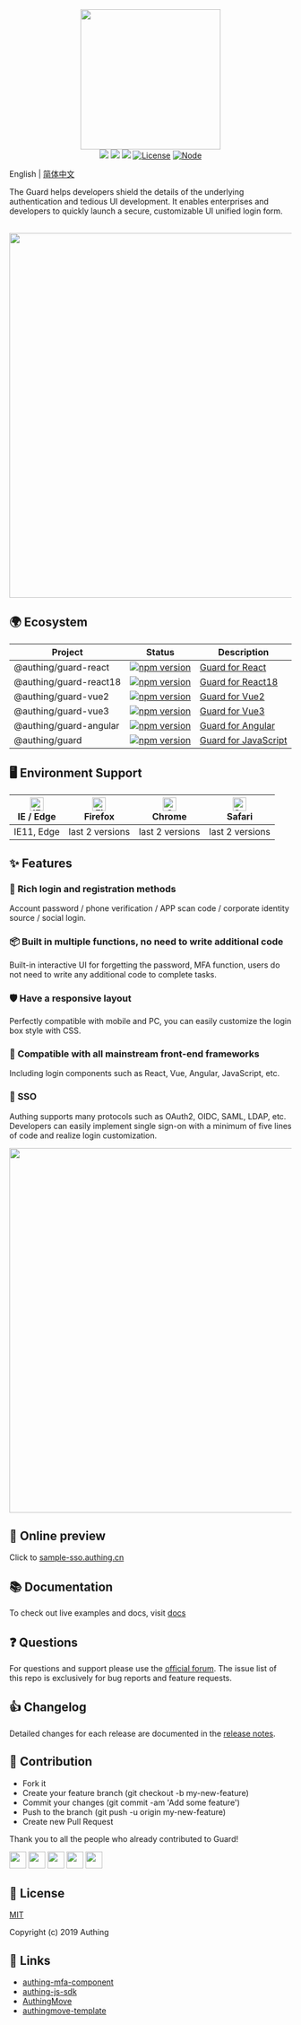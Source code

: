 <div align=center>
  <img width="250" src="https://files.authing.co/authing-console/authing-logo-new-20210924.svg" />
</div>

<div align="center">
  <a href="javascript:;"><img src="https://img.shields.io/badge/test-passing-brightgreen" /></a>
  <a href="https://forum.authing.cn/" target="_blank"><img src="https://img.shields.io/badge/chat-forum-blue" /></a>
  <a href="https://docs.authing.cn/v2/reference/ui-components/" target="_blank"><img src="https://img.shields.io/badge/docs-passing-brightgreen" /></a>
  <a href="javascript:;"><img src="https://img.shields.io/badge/License-MIT-success" alt="License"></a>
  <a href="javascript:;" target="_blank"><img src="https://img.shields.io/badge/node-%3E=12-green.svg" alt="Node"></a>
</div>

English | [简体中文](./README-zh_CN.md)

The Guard helps developers shield the details of the underlying authentication and tedious UI development. It enables enterprises and developers to quickly launch a secure, customizable UI unified login form.

<br />

<div align="center">
  <img src="./guard.png" width="650" />
</div>

## 🌍 Ecosystem

|Project|Status|Description
|-----|----|----|
|@authing/guard-react|[![npm version](https://badge.fury.io/js/@authing%2Fguard-react.svg)](https://www.npmjs.com/package/@authing/guard-react)|<a href="https://docs.authing.cn/v2/reference/guard/v2/web.html" target="_blank">Guard for React</a>|
|@authing/guard-react18|[![npm version](https://badge.fury.io/js/@authing%2Fguard-react18.svg)](https://www.npmjs.com/package/@authing/guard-react18)|<a href="https://docs.authing.cn/v2/reference/guard/v2/web.html" target="_blank">Guard for React18</a>|
|@authing/guard-vue2|[![npm version](https://badge.fury.io/js/@authing%2Fguard-vue2.svg)](https://www.npmjs.com/package/@authing/guard-vue2)|<a href="https://docs.authing.cn/v2/reference/guard/v2/web.html" target="_blank">Guard for Vue2</a>|
|@authing/guard-vue3|[![npm version](https://badge.fury.io/js/@authing%2Fguard-vue3.svg)](https://www.npmjs.com/package/@authing/guard-vue3)|<a href="https://docs.authing.cn/v2/reference/guard/v2/web.html" target="_blank">Guard for Vue3</a>|
|@authing/guard-angular|[![npm version](https://badge.fury.io/js/@authing%2Fguard-angular.svg)](https://www.npmjs.com/package/@authing/guard-angular)|<a href="https://docs.authing.cn/v2/reference/guard/v2/web.html" target="_blank">Guard for Angular</a>|
|@authing/guard|[![npm version](https://badge.fury.io/js/@authing%2Fguard.svg)](https://www.npmjs.com/package/@authing/guard)|<a href="https://docs.authing.cn/v2/reference/guard/v2/web.html" target="_blank">Guard for JavaScript</a>|

## 🖥 Environment Support

| [<img src="https://raw.githubusercontent.com/alrra/browser-logos/master/src/edge/edge_48x48.png" alt="IE / Edge" width="24px" height="24px" />](http://godban.github.io/browsers-support-badges/)<br>IE / Edge | [<img src="https://raw.githubusercontent.com/alrra/browser-logos/master/src/firefox/firefox_48x48.png" alt="Firefox" width="24px" height="24px" />](http://godban.github.io/browsers-support-badges/)<br>Firefox | [<img src="https://raw.githubusercontent.com/alrra/browser-logos/master/src/chrome/chrome_48x48.png" alt="Chrome" width="24px" height="24px" />](http://godban.github.io/browsers-support-badges/)<br>Chrome | [<img src="https://raw.githubusercontent.com/alrra/browser-logos/master/src/safari/safari_48x48.png" alt="Safari" width="24px" height="24px" />](http://godban.github.io/browsers-support-badges/)<br>Safari |
| --- | --- | --- | --- |
| IE11, Edge | last 2 versions | last 2 versions | last 2 versions | last 2 versions |

## ✨ Features

### 🌈 Rich login and registration methods

Account password / phone verification / APP scan code / corporate identity source / social login.

### 📦 Built in multiple functions, no need to write additional code

Built-in interactive UI for forgetting the password, MFA function, users do not need to write any additional code to complete tasks.

### 🛡 Have a responsive layout

Perfectly compatible with mobile and PC, you can easily customize the login box style with CSS.

### 🎇 Compatible with all mainstream front-end frameworks

Including login components such as React, Vue, Angular, JavaScript, etc.

### 🎨 SSO

Authing supports many protocols such as OAuth2, OIDC, SAML, LDAP, etc. Developers can easily implement single sign-on with a minimum of five lines of code and realize login customization.

<div align="center">
  <img src="https://authing-cdn-cn-prod.oss-cn-beijing.aliyuncs.com/authing-assets/init-guard-react.png" width="650" />
</div>

## 👀 Online preview

Click to [sample-sso.authing.cn](https://sample-sso.authing.cn/login)

## 📚 Documentation

To check out live examples and docs, visit [docs](https://docs.authing.cn/v2/reference/guard/v2/)

## ❓ Questions

For questions and support please use the [official forum](https://forum.authing.cn/). The issue list of this repo is exclusively for bug reports and feature requests.

## 👍 Changelog

Detailed changes for each release are documented in the [release notes](https://docs.authing.cn/v2/reference/guard/guard-changelog.html).

## 🤝 Contribution

- Fork it
- Create your feature branch (git checkout -b my-new-feature)
- Commit your changes (git commit -am 'Add some feature')
- Push to the branch (git push -u origin my-new-feature)
- Create new Pull Request

Thank you to all the people who already contributed to Guard!

<div>
  <a href="https://github.com/leinue"><img width="30px" src="https://avatars.githubusercontent.com/u/2469688?v=4" /></a>
  <a href="https://github.com/lixpng"><img width="30px" src="https://avatars.githubusercontent.com/u/19266401?v=4" /></a>
  <a href="https://github.com/yelexin"><img width="30px" src="https://avatars.githubusercontent.com/u/27125445?v=4" /></a>
  <a href="https://github.com/liaochangjiang"><img width="30px" src="https://avatars.githubusercontent.com/u/35447896?v=4" /></a>
  <a href="https://github.com/zhaoyiming0803"><img width="30px" src="https://avatars.githubusercontent.com/u/25874685?s=96&v=4" /></a>
</div>

## 🎁 License

[MIT](https://opensource.org/licenses/MIT)

Copyright (c) 2019 Authing

## 🔗 Links
- [authing-mfa-component](https://github.com/Authing/authing-mfa-component)
- [authing-js-sdk](https://github.com/Authing/authing-js-sdk)
- [AuthingMove](https://github.com/authing/authingmove)
- [authingmove-template](https://github.com/Authing/authingmove-template)
